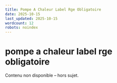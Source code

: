 ```yaml
---
title: Pompe A Chaleur Label Rge Obligatoire
date: 2025-10-15
last_updated: 2025-10-15
wordcount: 12
robots: noindex
---
```


# pompe a chaleur label rge obligatoire

Contenu non disponible – hors sujet.